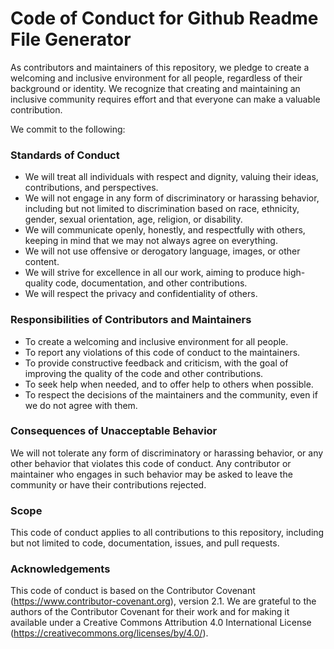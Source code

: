 # Code of Conduct for Github Readme File Generator

As contributors and maintainers of this repository, we pledge to create a welcoming and inclusive environment for all people, regardless of their background or identity. We recognize that creating and maintaining an inclusive community requires effort and that everyone can make a valuable contribution.

We commit to the following:

### Standards of Conduct

- We will treat all individuals with respect and dignity, valuing their ideas, contributions, and perspectives.
- We will not engage in any form of discriminatory or harassing behavior, including but not limited to discrimination based on race, ethnicity, gender, sexual orientation, age, religion, or disability.
- We will communicate openly, honestly, and respectfully with others, keeping in mind that we may not always agree on everything.
- We will not use offensive or derogatory language, images, or other content.
- We will strive for excellence in all our work, aiming to produce high-quality code, documentation, and other contributions.
- We will respect the privacy and confidentiality of others.

### Responsibilities of Contributors and Maintainers

- To create a welcoming and inclusive environment for all people.
- To report any violations of this code of conduct to the maintainers.
- To provide constructive feedback and criticism, with the goal of improving the quality of the code and other contributions.
- To seek help when needed, and to offer help to others when possible.
- To respect the decisions of the maintainers and the community, even if we do not agree with them.

### Consequences of Unacceptable Behavior

We will not tolerate any form of discriminatory or harassing behavior, or any other behavior that violates this code of conduct. Any contributor or maintainer who engages in such behavior may be asked to leave the community or have their contributions rejected.

### Scope

This code of conduct applies to all contributions to this repository, including but not limited to code, documentation, issues, and pull requests.

### Acknowledgements

This code of conduct is based on the Contributor Covenant (https://www.contributor-covenant.org), version 2.1. We are grateful to the authors of the Contributor Covenant for their work and for making it available under a Creative Commons Attribution 4.0 International License (https://creativecommons.org/licenses/by/4.0/).
